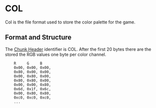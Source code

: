 # COL

Col is the file format used to store the color palette for the game. 

## Format and Structure
The [Chunk Header](./chunks.md#chunk-header) identifier is COL.
After the first 20 bytes there are the stored the RGB values one byte per color channel.
```
    R     G     B
    0x00, 0x00, 0x00,
    0x80, 0x00, 0x00,
    0x00, 0x80, 0x00,
    0x80, 0x80, 0x00,
    0x00, 0x00, 0x80,
    0x6d, 0x1f, 0x6c,
    0x00, 0x80, 0x80,
    0xc0, 0xc0, 0xc0,
    ...
```
